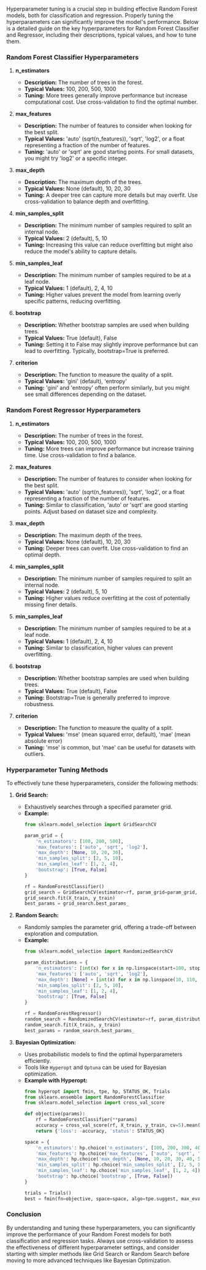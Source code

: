 Hyperparameter tuning is a crucial step in building effective Random Forest models, both for classification and regression. Properly tuning the hyperparameters can significantly improve the model's performance. Below is a detailed guide on the key hyperparameters for Random Forest Classifier and Regressor, including their descriptions, typical values, and how to tune them.

### Random Forest Classifier Hyperparameters

1. **n_estimators**
   - **Description:** The number of trees in the forest.
   - **Typical Values:** 100, 200, 500, 1000
   - **Tuning:** More trees generally improve performance but increase computational cost. Use cross-validation to find the optimal number.

2. **max_features**
   - **Description:** The number of features to consider when looking for the best split.
   - **Typical Values:** 'auto' (sqrt(n_features)), 'sqrt', 'log2', or a float representing a fraction of the number of features.
   - **Tuning:** 'auto' or 'sqrt' are good starting points. For small datasets, you might try 'log2' or a specific integer.

3. **max_depth**
   - **Description:** The maximum depth of the trees.
   - **Typical Values:** None (default), 10, 20, 30
   - **Tuning:** A deeper tree can capture more details but may overfit. Use cross-validation to balance depth and overfitting.

4. **min_samples_split**
   - **Description:** The minimum number of samples required to split an internal node.
   - **Typical Values:** 2 (default), 5, 10
   - **Tuning:** Increasing this value can reduce overfitting but might also reduce the model's ability to capture details.

5. **min_samples_leaf**
   - **Description:** The minimum number of samples required to be at a leaf node.
   - **Typical Values:** 1 (default), 2, 4, 10
   - **Tuning:** Higher values prevent the model from learning overly specific patterns, reducing overfitting.

6. **bootstrap**
   - **Description:** Whether bootstrap samples are used when building trees.
   - **Typical Values:** True (default), False
   - **Tuning:** Setting it to False may slightly improve performance but can lead to overfitting. Typically, bootstrap=True is preferred.

7. **criterion**
   - **Description:** The function to measure the quality of a split.
   - **Typical Values:** 'gini' (default), 'entropy'
   - **Tuning:** 'gini' and 'entropy' often perform similarly, but you might see small differences depending on the dataset.

### Random Forest Regressor Hyperparameters

1. **n_estimators**
   - **Description:** The number of trees in the forest.
   - **Typical Values:** 100, 200, 500, 1000
   - **Tuning:** More trees can improve performance but increase training time. Use cross-validation to find a balance.

2. **max_features**
   - **Description:** The number of features to consider when looking for the best split.
   - **Typical Values:** 'auto' (sqrt(n_features)), 'sqrt', 'log2', or a float representing a fraction of the number of features.
   - **Tuning:** Similar to classification, 'auto' or 'sqrt' are good starting points. Adjust based on dataset size and complexity.

3. **max_depth**
   - **Description:** The maximum depth of the trees.
   - **Typical Values:** None (default), 10, 20, 30
   - **Tuning:** Deeper trees can overfit. Use cross-validation to find an optimal depth.

4. **min_samples_split**
   - **Description:** The minimum number of samples required to split an internal node.
   - **Typical Values:** 2 (default), 5, 10
   - **Tuning:** Higher values reduce overfitting at the cost of potentially missing finer details.

5. **min_samples_leaf**
   - **Description:** The minimum number of samples required to be at a leaf node.
   - **Typical Values:** 1 (default), 2, 4, 10
   - **Tuning:** Similar to classification, higher values can prevent overfitting.

6. **bootstrap**
   - **Description:** Whether bootstrap samples are used when building trees.
   - **Typical Values:** True (default), False
   - **Tuning:** Bootstrap=True is generally preferred to improve robustness.

7. **criterion**
   - **Description:** The function to measure the quality of a split.
   - **Typical Values:** 'mse' (mean squared error, default), 'mae' (mean absolute error)
   - **Tuning:** 'mse' is common, but 'mae' can be useful for datasets with outliers.

### Hyperparameter Tuning Methods

To effectively tune these hyperparameters, consider the following methods:

1. **Grid Search:**
   - Exhaustively searches through a specified parameter grid.
   - **Example:**
     ```python
     from sklearn.model_selection import GridSearchCV

     param_grid = {
         'n_estimators': [100, 200, 500],
         'max_features': ['auto', 'sqrt', 'log2'],
         'max_depth': [None, 10, 20, 30],
         'min_samples_split': [2, 5, 10],
         'min_samples_leaf': [1, 2, 4],
         'bootstrap': [True, False]
     }

     rf = RandomForestClassifier()
     grid_search = GridSearchCV(estimator=rf, param_grid=param_grid, cv=5, n_jobs=-1, verbose=2)
     grid_search.fit(X_train, y_train)
     best_params = grid_search.best_params_
     ```

2. **Random Search:**
   - Randomly samples the parameter grid, offering a trade-off between exploration and computation.
   - **Example:**
     ```python
     from sklearn.model_selection import RandomizedSearchCV

     param_distributions = {
         'n_estimators': [int(x) for x in np.linspace(start=100, stop=1000, num=10)],
         'max_features': ['auto', 'sqrt', 'log2'],
         'max_depth': [None] + [int(x) for x in np.linspace(10, 110, num=11)],
         'min_samples_split': [2, 5, 10],
         'min_samples_leaf': [1, 2, 4],
         'bootstrap': [True, False]
     }

     rf = RandomForestRegressor()
     random_search = RandomizedSearchCV(estimator=rf, param_distributions=param_distributions, n_iter=100, cv=5, n_jobs=-1, verbose=2, random_state=42)
     random_search.fit(X_train, y_train)
     best_params = random_search.best_params_
     ```

3. **Bayesian Optimization:**
   - Uses probabilistic models to find the optimal hyperparameters efficiently.
   - Tools like `Hyperopt` and `Optuna` can be used for Bayesian optimization.
   - **Example with Hyperopt:**
     ```python
     from hyperopt import fmin, tpe, hp, STATUS_OK, Trials
     from sklearn.ensemble import RandomForestClassifier
     from sklearn.model_selection import cross_val_score

     def objective(params):
         rf = RandomForestClassifier(**params)
         accuracy = cross_val_score(rf, X_train, y_train, cv=5).mean()
         return {'loss': -accuracy, 'status': STATUS_OK}

     space = {
         'n_estimators': hp.choice('n_estimators', [100, 200, 300, 400, 500]),
         'max_features': hp.choice('max_features', ['auto', 'sqrt', 'log2']),
         'max_depth': hp.choice('max_depth', [None, 10, 20, 30, 40, 50]),
         'min_samples_split': hp.choice('min_samples_split', [2, 5, 10]),
         'min_samples_leaf': hp.choice('min_samples_leaf', [1, 2, 4]),
         'bootstrap': hp.choice('bootstrap', [True, False])
     }

     trials = Trials()
     best = fmin(fn=objective, space=space, algo=tpe.suggest, max_evals=100, trials=trials)
     ```

### Conclusion

By understanding and tuning these hyperparameters, you can significantly improve the performance of your Random Forest models for both classification and regression tasks. Always use cross-validation to assess the effectiveness of different hyperparameter settings, and consider starting with simpler methods like Grid Search or Random Search before moving to more advanced techniques like Bayesian Optimization.